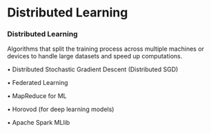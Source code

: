 # Distributed Learning

### Distributed Learning

Algorithms that split the training process across multiple machines or devices to handle large datasets and speed up computations.

• Distributed Stochastic Gradient Descent (Distributed SGD)

• Federated Learning

• MapReduce for ML

• Horovod (for deep learning models)

• Apache Spark MLlib
